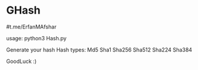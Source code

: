 # GHash
#t.me/ErfanMAfshar

usage: python3 Hash.py

Generate your hash
Hash types:
    Md5
    Sha1
    Sha256
    Sha512
    Sha224
    Sha384
   
GoodLuck :)
